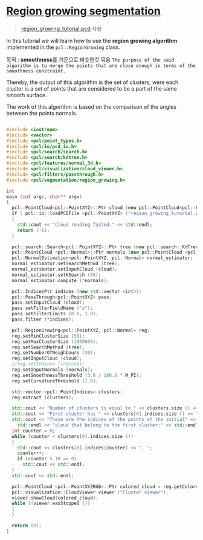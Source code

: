 # [Region growing segmentation](http://pointclouds.org/documentation/tutorials/region_growing_segmentation.php#region-growing-segmentation)

> [region_growing_tutorial.pcd](https://raw.github.com/PointCloudLibrary/data/master/tutorials/region_growing_tutorial.pcd) 사용 

In this tutorial we will learn how to use the **region growing algorithm** implemented in the `pcl::RegionGrowing` class. 

목적 : **smoothness**를 기준으로 비슷한것 묶음 `The purpose of the said algorithm is to merge the points that are close enough in terms of the smoothness constraint. `

Thereby, the output of this algorithm is the set of clusters, were each cluster is a set of points that are considered to be a part of the same smooth surface. 

The work of this algorithm is based on the comparison of the angles between the points normals.



```cpp

#include <iostream>
#include <vector>
#include <pcl/point_types.h>
#include <pcl/io/pcd_io.h>
#include <pcl/search/search.h>
#include <pcl/search/kdtree.h>
#include <pcl/features/normal_3d.h>
#include <pcl/visualization/cloud_viewer.h>
#include <pcl/filters/passthrough.h>
#include <pcl/segmentation/region_growing.h>

int
main (int argc, char** argv)
{
  pcl::PointCloud<pcl::PointXYZ>::Ptr cloud (new pcl::PointCloud<pcl::PointXYZ>);
  if ( pcl::io::loadPCDFile <pcl::PointXYZ> ("region_growing_tutorial.pcd", *cloud) == -1)
  {
    std::cout << "Cloud reading failed." << std::endl;
    return (-1);
  }

  pcl::search::Search<pcl::PointXYZ>::Ptr tree (new pcl::search::KdTree<pcl::PointXYZ>);
  pcl::PointCloud <pcl::Normal>::Ptr normals (new pcl::PointCloud <pcl::Normal>);
  pcl::NormalEstimation<pcl::PointXYZ, pcl::Normal> normal_estimator;
  normal_estimator.setSearchMethod (tree);
  normal_estimator.setInputCloud (cloud);
  normal_estimator.setKSearch (50);
  normal_estimator.compute (*normals);

  pcl::IndicesPtr indices (new std::vector <int>);
  pcl::PassThrough<pcl::PointXYZ> pass;
  pass.setInputCloud (cloud);
  pass.setFilterFieldName ("z");
  pass.setFilterLimits (0.0, 1.0);
  pass.filter (*indices);

  pcl::RegionGrowing<pcl::PointXYZ, pcl::Normal> reg;
  reg.setMinClusterSize (50);
  reg.setMaxClusterSize (1000000);
  reg.setSearchMethod (tree);
  reg.setNumberOfNeighbours (30);
  reg.setInputCloud (cloud);
  //reg.setIndices (indices);
  reg.setInputNormals (normals);
  reg.setSmoothnessThreshold (3.0 / 180.0 * M_PI);
  reg.setCurvatureThreshold (1.0);

  std::vector <pcl::PointIndices> clusters;
  reg.extract (clusters);

  std::cout << "Number of clusters is equal to " << clusters.size () << std::endl;
  std::cout << "First cluster has " << clusters[0].indices.size () << " points." << endl;
  std::cout << "These are the indices of the points of the initial" <<
    std::endl << "cloud that belong to the first cluster:" << std::endl;
  int counter = 0;
  while (counter < clusters[0].indices.size ())
  {
    std::cout << clusters[0].indices[counter] << ", ";
    counter++;
    if (counter % 10 == 0)
      std::cout << std::endl;
  }
  std::cout << std::endl;

  pcl::PointCloud <pcl::PointXYZRGB>::Ptr colored_cloud = reg.getColoredCloud ();
  pcl::visualization::CloudViewer viewer ("Cluster viewer");
  viewer.showCloud(colored_cloud);
  while (!viewer.wasStopped ())
  {
  }

  return (0);
}





```